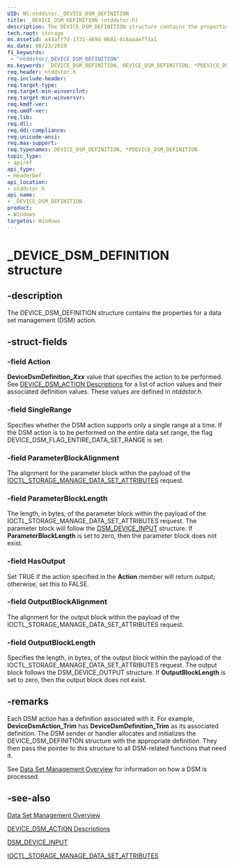 ```yaml
---
UID: NS:ntddstor._DEVICE_DSM_DEFINITION
title: _DEVICE_DSM_DEFINITION (ntddstor.h)
description: The DEVICE_DSM_DEFINITION structure contains the properties for a data set management (DSM) action. 
tech.root: storage
ms.assetid: a43aff7d-1731-469d-8681-8c8aaaeff1a1
ms.date: 08/23/2019
f1_keywords:
 - "ntddstor/_DEVICE_DSM_DEFINITION"
ms.keywords: _DEVICE_DSM_DEFINITION, DEVICE_DSM_DEFINITION, *PDEVICE_DSM_DEFINITION, 
req.header: ntddstor.h
req.include-header:
req.target-type:
req.target-min-winverclnt:
req.target-min-winversvr:
req.kmdf-ver:
req.umdf-ver:
req.lib:
req.dll:
req.ddi-compliance:
req.unicode-ansi:
req.max-support:
req.typenames: DEVICE_DSM_DEFINITION, *PDEVICE_DSM_DEFINITION
topic_type: 
- apiref
api_type: 
- HeaderDef
api_location: 
- ntddstor.h
api_name: 
- _DEVICE_DSM_DEFINITION
product:
- Windows
targetos: Windows
---
```


# _DEVICE_DSM_DEFINITION structure

## -description

The DEVICE_DSM_DEFINITION structure contains the properties for a data set management (DSM) action.

## -struct-fields

### -field Action

**DeviceDsmDefinition_*Xxx*** value that specifies the action to be performed. See [DEVICE_DSM_ACTION Descriptions](https://docs.microsoft.com/windows-hardware/drivers/storage/device-dsm-action-descriptions) for a list of action values and their associated definition values. These values are defined in *ntddstor.h*.

### -field SingleRange

Specifies whether the DSM action supports only a single range at a time. If the DSM action is to be performed on the entire data set range, the flag DEVICE_DSM_FLAG_ENTIRE_DATA_SET_RANGE is set.

### -field ParameterBlockAlignment

The alignment for the parameter block within the payload of the [IOCTL_STORAGE_MANAGE_DATA_SET_ATTRIBUTES](https://docs.microsoft.com/windows-hardware/drivers/ddi/ntddstor/ni-ntddstor-ioctl_storage_manage_data_set_attributes) request.

### -field ParameterBlockLength

The length, in bytes, of the parameter block within the payload of the IOCTL_STORAGE_MANAGE_DATA_SET_ATTRIBUTES request. The parameter block will follow the [DSM_DEVICE_INPUT](https://docs.microsoft.com/windows-hardware/drivers/ddi/ntddstor/ns-ntddstor-_device_manage_data_set_attributes) structure. If **ParameterBlockLength** is set to zero, then the parameter block does not exist.

### -field HasOutput

Set TRUE if the action specified in the **Action** member will return output; otherwise, set this to FALSE.

### -field OutputBlockAlignment

The alignment for the output block within the payload of the IOCTL_STORAGE_MANAGE_DATA_SET_ATTRIBUTES request.

### -field OutputBlockLength

Specifies the length, in bytes, of the output block within the payload of the IOCTL_STORAGE_MANAGE_DATA_SET_ATTRIBUTES request. The output block follows the DSM_DEVICE_OUTPUT structure. If **OutputBlockLength** is set to zero, then the output block does not exist.

## -remarks

Each DSM action has a definition associated with it. For example, **DeviceDsmAction_Trim** has **DeviceDsmDefinition_Trim** as its associated definition. The DSM sender or handler allocates and initializes the DEVICE_DSM_DEFINITION structure with the appropriate definition. They then pass the pointer to this structure to all DSM-related functions that need it.

See [Data Set Management Overview](https://docs.microsoft.com/windows-hardware/drivers/storage/data-set-management-overview) for information on how a DSM is processed.

## -see-also

[Data Set Management Overview](https://docs.microsoft.com/windows-hardware/drivers/storage/data-set-management-overview)

[DEVICE_DSM_ACTION Descriptions](https://docs.microsoft.com/windows-hardware/drivers/storage/device-dsm-action-descriptions)

[DSM_DEVICE_INPUT](https://docs.microsoft.com/windows-hardware/drivers/ddi/ntddstor/ns-ntddstor-_device_manage_data_set_attributes)

[IOCTL_STORAGE_MANAGE_DATA_SET_ATTRIBUTES](https://docs.microsoft.com/windows-hardware/drivers/ddi/ntddstor/ni-ntddstor-ioctl_storage_manage_data_set_attributes)
